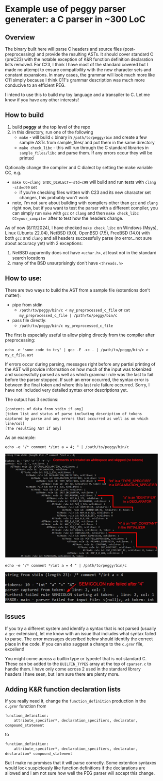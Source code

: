 # Example use of <b>peggy</b> parser generater: a C parser in ~300 LoC

## Overview

The binary built here will parse C headers and source files (post-preprocessing) and provide the resulting ASTs. It should cover standard C (preC23) with the notable exception of K&R function definition declaration lists removed. For C23, I think I have most of the standard covered but I made no attempt to ensure compatibility with the new character sets and constant expansions. In many cases, the grammar will look much more like C11 simply because I think C11's grammar description was much more conducive to an efficient PEG.

I intend to use this to build my toy language and a transpiler to C. Let me know if you have any other interests!

## How to build

1) build <b>peggy</b> at the top level of the repo
2) in this directory, run one of the following
    - `make` - will build `c` binary in `/path/to/peggy/bin` and create a few sample ASTs from sample_files/ and put them in the same directory
    - `make check_libc` - this will run through the C standard libraries in `sample_files/libc` and parse them. If any errors occur they will be printed

Optionally change the compiler and C dialect by setting the make variable CC, e.g.
- `make CC=clang STDC_DIALECT=-std=c99` will build and run tests with `clang -std=c99` set
    - if you're checking files written with C23 and its new character set changes, this probably won't work
- note, I'm not sure about building with compilers other than `gcc` and `clang` right now, but if you want to test the parser with a different compiler, you can simply run `make` with `gcc` or `clang` and then `make check_libc CC=your_compiler` after to test how the headers change.

As of now (8/11/2024), I have checked `make check_libc` on Windows (Msys), Linux (Ubuntu 22.04), NetBSD (9.0), OpenBSD (7.5), FreeBSD (14.0) with both `gcc` and `clang` and all headers successfully parse (no error...not sure about accuracy yet) with 2 exceptions:
1) NetBSD apparently does not have `<uchar.h>`, at least not in the standard search locations
2) many of the BSD unsurprisingly don't have `<threads.h>`

## How to use:

There are two ways to build the AST from a sample file (extentions don't matter):
- pipe from stdin
    - `/path/to/peggy/bin/c < my_preprocessed_c_file` or `cat my_preprocessed_c_file | /path/to/peggy/bin/c`
- pass file directly:
    - `/path/to/peggy/bin/c my_preprocessed_c_file`

The first is especially useful to allow piping directly from the compiler after preprocessing:

`echo -e "some code to try" | gcc -E -xc - | /path/to/peggy/bin/c > my_c_file.ast`

If errors occur during parsing, messages right before any partial printing of the AST will provide information on how much of the input was tokenized and successfully parsed as well as which grammar rule was the last to fail before the parser stopped. If such an error occurred, the syntax error is between the final token and where this last rule failure occurred. Sorry, I have not included very detailed syntax error descriptions yet.

The output has 3 sections:

```
[contents of data from stdin if any]
[token list and status of parse including description of tokens captured by parse and any errors that occurred as well as on which line/col]
[The resulting AST if any]
```

As an example:
```
echo -e "/* comment */int a = 4; " | /path/to/peggy/bin/c
```
![successful c parse](../../images/c_successful.jpg)

```
echo -e "/* comment */int a = 4 " | /path/to/peggy/bin/c
```
![unsuccessful c parse](../../images/c_unsuccessful.jpg)

## Issues

If you try a different system and identify a syntax that is not parsed (usually a `gcc` extension), let me know with an issue that includes what syntax failed to parse. The error messages described below should identify the correct place in the code. If you can also suggest a change to the `c.grmr` file, excellent!

You might come across a builtin type or typedef that is not standard C. These can be added to the `BUILTIN_TYPES` array at the top of `cparser.c` to handle them. I have only come across 2 used in the standard library headers I have seen, but I am sure there are plenty more.

## Adding K&R function declaration lists

If you really need it, change the `function_definition` production in the `c.grmr` function from

```
function_definition:
	attribute_specifier*, declaration_specifiers, declarator, compound_statement
```

to

```
function_definition:
	attribute_specifier*, declaration_specifiers, declarator, declaration* compound_statement
```

But I make no promises that it will parse correctly. Some extention syntaxes would look suspiciously like function definitions if the declarations are allowed and I am not sure how well the PEG parser will accept this change.